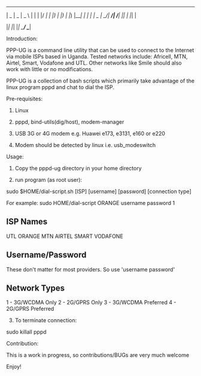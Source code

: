  ____  ____  ____       _   _  ____ 
|  _ \|  _ \|  _ \     | | | |/ ___|
| |_) | |_) | |_) |____| | | | |  _ 
|  __/|  __/|  __/_____| |_| | |_| |

|_|   |_|   |_|         \___/ \____|
 

Introduction:

PPP-UG is a command line utility that can be used to connect to the
Internet via mobile ISPs based in Uganda.  Tested networks include: Africell, MTN, Airtel, Smart, Vodafone and UTL.  Other networks like Smile should also work with little or no modifications.

PPP-UG is a collection of bash scripts which primarily take advantage of the linux program pppd and chat to dial the ISP.


Pre-requisites:

1) Linux

2) pppd, bind-utils(dig/host), modem-manager

3) USB 3G or 4G modem e.g. Huawei e173, e3131, e160 or e220

4) Modem should be detected by linux i.e. usb_modeswitch


Usage:

1) Copy the pppd-ug directory in your home directory


2) run program (as root user):

sudo $HOME/dial-script.sh [ISP] [username] [password] [connection type]

For example:
sudo HOME/dial-script ORANGE username password 1

ISP Names
--------- 
UTL ORANGE MTN AIRTEL SMART VODAFONE

Username/Password
-----------------
These don't matter for most providers. So use 'username password'
 
Network Types
-------------
1 - 3G/WCDMA Only
2 - 2G/GPRS Only
3 - 3G/WCDMA Preferred
4 - 2G/GPRS Preferred


3) To terminate connection:

sudo killall pppd


Contribution:

This is a work in progress, so contributions/BUGs are very much welcome


Enjoy!
